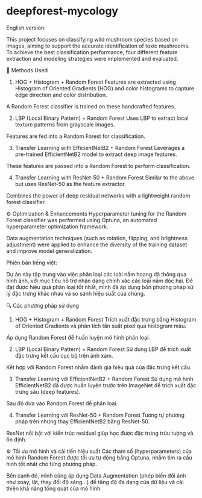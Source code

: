 # deepforest-mycology

English version:

This project focuses on classifying wild mushroom species based on images, aiming to support the accurate identification of toxic mushrooms. To achieve the best classification performance, four different feature extraction and modeling strategies were implemented and evaluated.

🧪 Methods Used
1. HOG + Histogram + Random Forest
Features are extracted using Histogram of Oriented Gradients (HOG) and color histograms to capture edge direction and color distribution.

A Random Forest classifier is trained on these handcrafted features.

2. LBP (Local Binary Pattern) + Random Forest
Uses LBP to extract local texture patterns from grayscale images.

Features are fed into a Random Forest for classification.

3. Transfer Learning with EfficientNetB2 + Random Forest
Leverages a pre-trained EfficientNetB2 model to extract deep image features.

These features are passed into a Random Forest to perform classification.

4. Transfer Learning with ResNet-50 + Random Forest
Similar to the above but uses ResNet-50 as the feature extractor.

Combines the power of deep residual networks with a lightweight random forest classifier.

⚙️ Optimization & Enhancements
Hyperparameter tuning for the Random Forest classifier was performed using Optuna, an automated hyperparameter optimization framework.

Data augmentation techniques (such as rotation, flipping, and brightness adjustment) were applied to enhance the diversity of the training dataset and improve model generalization.

Phiên bản tiếng việt:

Dự án này tập trung vào việc phân loại các loài nấm hoang dã thông qua hình ảnh, với mục tiêu hỗ trợ nhận dạng chính xác các loài nấm độc hại. Để đạt được hiệu quả phân loại tốt nhất, mình đã áp dụng bốn phương pháp xử lý đặc trưng khác nhau và so sánh hiệu suất của chúng.

🔍 Các phương pháp sử dụng
1. HOG + Histogram + Random Forest
Trích xuất đặc trưng bằng Histogram of Oriented Gradients và phân tích tần suất pixel qua histogram màu.

Áp dụng Random Forest để huấn luyện mô hình phân loại.

2. LBP (Local Binary Pattern) + Random Forest
Sử dụng LBP để trích xuất đặc trưng kết cấu cục bộ trên ảnh xám.

Kết hợp với Random Forest nhằm đánh giá hiệu quả của đặc trưng kết cấu.

3. Transfer Learning với EfficientNetB2 + Random Forest
Sử dụng mô hình EfficientNetB2 đã được huấn luyện trước trên ImageNet để trích xuất đặc trưng sâu (deep features).

Sau đó đưa vào Random Forest để phân loại.

4. Transfer Learning với ResNet-50 + Random Forest
Tương tự phương pháp trên nhưng thay EfficientNetB2 bằng ResNet-50.

ResNet nổi bật với kiến trúc residual giúp học được đặc trưng trừu tượng và ổn định.



⚙️ Tối ưu mô hình và cải tiến hiệu suất
Các tham số (hyperparameters) của mô hình Random Forest được tối ưu tự động bằng Optuna, nhằm tìm ra cấu hình tốt nhất cho từng phương pháp.

Bên cạnh đó, mình cũng áp dụng Data Augmentation (phép biến đổi ảnh như xoay, lật, thay đổi độ sáng...) để tăng độ đa dạng của dữ liệu và cải thiện khả năng tổng quát của mô hình.
